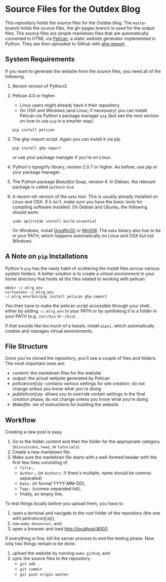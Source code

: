 Source Files for the Outdex Blog
================================

This repository holds the source files for the Outdex blog.
The `master` branch holds the source files, the gh-pages branch is used for the output files.
The source files are simple markdown files that are automatically converted to HTML via [Pelican](http://docs.getpelican.com/), a static website generator implemented in Python.
They are then uploaded to Github with [ghp-import](https://github.com/davisp/ghp-import).


System Requirements
-------------------

If you want to generate the website from the source files, you need all of the following.

1.  Recent version of Python3.

1.  Pelican 4.0 or higher.
    
    - Linux users might already have it their repository.
    - On OSX and Windows (and Linux, if necessary) you can install Pelican via Python's package manager `pip` (but see the next section on how to use `pip` in a smarter way).

    ~~~~~
    pip install pelican
    ~~~~~

1.  The ghp-import script.
    Again you can install it via pip

    ~~~~~
    pip install ghp-import
    ~~~~~

    or use your package manager if you're on Linux.

1.  Python's typogrify library, version 2.0.7 or higher.
    As before, use pip or your package manager.

1.  The Python package *Beautiful Soup*, version 4.
    In Debian, the relevant package is called `python3-bs4`.

1.  A recent-ish version of the `make` tool.
    This is usually already installed on Linux and OSX.
    If it isn't, make sure you have the basic tools for compiling software installed.
    On Debian and Ubuntu, the following should work:

    ~~~~
    sudo aptitutde install build-essential
    ~~~~

    On Windows, install [GnuWin32](http://gnuwin32.sourceforge.net/packages/make.htm) or [MinGW](http://www.mingw.org/).
    The `make` binary also has to be in your PATH, which happens automatically on Linux and OSX but not Windows.
    

A Note on `pip` Installations
------------------------------

Python's `pip` has the nasty habit of scattering the install files across various system folders.
A better solution is to create a *virtual environment* in your home directory that holds all the files related to working with pelican:

~~~~~
mkdir ~/.mlrg_env
virtualenv ~/.mlrg_env
~/.mlrg_env/bin/pip install pelican ghp-import
~~~~~

You then have to make the pelican script accessible through your shell, either by adding `~/.mlrg_env` to your PATH or by symlinking it to a folder in your PATH (e.g. `/usr/bin` or `~/bin`).

If that sounds like too much of a hassle, install `pipsi`, which automatically creates and manages virtual environments.


File Structure
--------------

Once you've cloned the repository, you'll see a couple of files and folders.
The most important ones are:

- *content*: the markdown files for the website
- *output*: the actual website generated by Pelican
- *pelicanconf.py*: contains various settings for site creation; do not change unless you know what you're doing
- *publishconf.py*: allows you to override certain settings in the final creation phase; do not change unless you know what you're doing
- *Makefile*: set of instructions for building the website


Workflow
--------

Creating a new post is easy.

1.  Go to the folder *content* and then the folder for the appropriate category (`discussions`, `news`, or `tutorials`).
1.  Create a new markdown file.
1.  Make sure the markdown file starts with a well-formed header with the first few lines consisting of
    - `Title:`,
    - `Author:`, (or `Authors:` if there's multiple; name should be comma-separated)
    - `Date:` (in format YYYY-MM-DD),
    - `Tags:` (comma-separated list),
    - finally, an empty line.

To test things locally before you upload them, you have to

1.  open a terminal and navigate to the root folder of the repository (the one with *pelicanconf.py*),
1.  run `make devserver`, and
1.  open a browser and load [http://localhost:8000](http://localhost:8000).

If everything is fine, kill the server process to end the testing phase.
Now only two things remain to be done:

1.  upload the website by running `make github`, and
1.  sync the source files to the repository:
    - `git add .`
    - `git commit`
    - `git push origin master`
